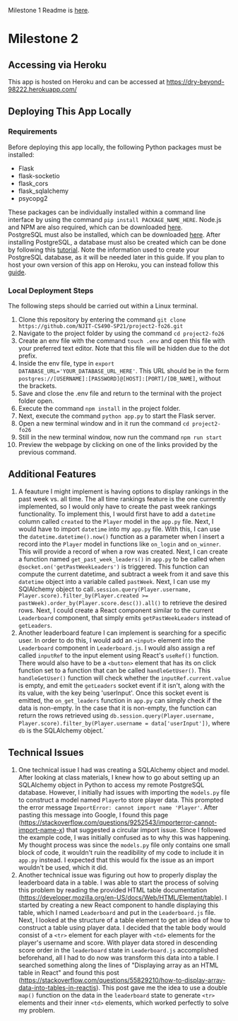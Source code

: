 Milestone 1 Readme is [here](https://github.com/NJIT-CS490-SP21/project2-fo26/commit/88ba2fee7bd5b4e29b89eaf994876997fafe423c?short_path=b335630#diff-b335630551682c19a781afebcf4d07bf978fb1f8ac04c6bf87428ed5106870f5).

# Milestone 2

## Accessing via Heroku

This app is hosted on Heroku and can be accessed at https://dry-beyond-98222.herokuapp.com/

## Deploying This App Locally

### Requirements

Before deploying this app locally, the following Python packages must be installed:

- Flask
- flask-socketio
- flask_cors
- flask_sqlalchemy
- psycopg2

These packages can be individually installed within a command line interface by using the command `pip install PACKAGE_NAME_HERE`.
Node.js and NPM are also required, which can be downloaded [here](https://nodejs.org/en/).<br/>
PostgreSQL must also be installed, which can be downloaded [here](https://www.postgresql.org/download/). After installing PostgreSQL, a database must also be created which can be done by following this [tutorial](https://www.tutorialspoint.com/postgresql/postgresql_create_database.htm). Note the information used to create your PostgreSQL database, as it will be needed later in this guide. If you plan to host your own version of this app on Heroku, you can instead follow this [guide](https://devcenter.heroku.com/articles/heroku-postgresql#local-setup).

### Local Deployment Steps

The following steps should be carried out within a Linux terminal.

1. Clone this repository by entering the command `git clone https://github.com/NJIT-CS490-SP21/project2-fo26.git`
2. Navigate to the project folder by using the command `cd project2-fo26`
3. Create an env file with the command `touch .env` and open this file with your preferred text editor. Note that this file will be hidden due to the dot prefix.
4. Inside the env file, type in `export DATABASE_URL='YOUR_DATABASE_URL_HERE'`. This URL should be in the form `postgres://[USERNAME]:[PASSWORD]@[HOST]:[PORT]/[DB_NAME]`, without the brackets.
5. Save and close the .env file and return to the terminal with the project folder open.
6. Execute the command `npm install` in the project folder.
7. Next, execute the command `python app.py` to start the Flask server.
8. Open a new terminal window and in it run the command `cd project2-fo26`
9. Still in the new terminal window, now run the command `npm run start`
10. Preview the webpage by clicking on one of the links provided by the previous command.

## Additional Features

1. A feauture I might implement is having options to display rankings in the past week vs. all time. The all time rankings feature is the one currently implemented, so I would only have to create the past week rankings functionality. To implement this, I would first have to add a `datetime` column called `created` to the `Player` model in the `app.py` file. Next, I would have to import `datetime` into my `app.py` file. With this, I can use the `datetime.datetime().now()` function as a parameter when I insert a record into the `Player` model in functions like `on_login` and `on_winner`. This will provide a record of when a row was created. Next, I can create a function named `get_past_week_leaders()` in `app.py` to be called when `@socket.on('getPastWeekLeaders')` is triggered. This function can compute the current datetime, and subtract a week from it and save this `datetime` object into a variable called `pastWeek`. Next, I can use my SQlAlchemy object to call`.session.query(Player.username, Player.score).filter_by(Player.created >= pastWeek).order_by(Player.score.desc()).all()` to retrieve the desired rows. Next, I could create a React component similar to the current `Leaderboard` component, that simply emits `getPastWeekLeaders` instead of `getLeaders`.
2. Another leaderboard feature I can implement is searching for a specific user. In order to do this, I would add an `<input>` element into the `Leaderboard` component in `Leaderboard.js`. I would also assign a ref called `inputRef` to the input element using React's `useRef()` function. There would also have to be a `<button>` element that has its on click function set to a function that can be called `handleGetUser()`. This `handleGetUser()` function will check whether the `inputRef.current.value` is empty, and emit the `getLeaders` socket event if it isn't, along with the its value, with the key being 'userInput'. Once this socket event is emitted, the `on_get_leaders` function in `app.py` can simply check if the data is non-empty. In the case that it is non-empty, the function can return the rows retrieved using `db.session.query(Player.username, Player.score).filter_by(Player.username = data['userInput'])`, where `db` is the SQLAlchemy object.`

## Technical Issues

1. One technical issue I had was creating a SQLAlchemy object and model. After looking at class materials, I knew how to go about setting up an SQLAlchemy object in Python to access my remote PostgreSQL database. However, I initially had issues with importing the `models.py` file to construct a model named `Player`to store player data. This prompted the error message `ImportError: cannot import name 'Player'`. After pasting this message into Google, I found this page (https://stackoverflow.com/questions/9252543/importerror-cannot-import-name-x) that suggested a circular import issue. Since I followed the example code, I was initially confused as to why this was happening. My thought process was since the `models.py` file only contains one small block of code, it wouldn't ruin the readibility of my code to include it in `app.py` instead. I expected that this would fix the issue as an import wouldn't be used, which it did.
2. Another technical issue was figuring out how to properly display the leaderboard data in a table. I was able to start the process of solving this problem by reading the provided HTML table documentation (https://developer.mozilla.org/en-US/docs/Web/HTML/Element/table). I started by creating a new React component to handle displaying this table, which I named `Leaderboard` and put in the `Leaderboard.js` file. Next, I looked at the structure of a table element to get an idea of how to construct a table using player data. I decided that the table body would consist of a `<tr>` element for each player with `<td>` elements for the player's username and score. With player data stored in descending score order in the `leaderboard` state in `Leaderboard.js` accomplished beforehand, all I had to do now was transform this data into a table. I searched something along the lines of "Displaying array as an HTML table in React" and found this post (https://stackoverflow.com/questions/55829210/how-to-display-array-data-into-tables-in-reactjs). This post gave me the idea to use a double `map()` function on the data in the `leaderboard` state to generate `<tr>` elements and their inner `<td>` elements, which worked perfectly to solve my problem.
